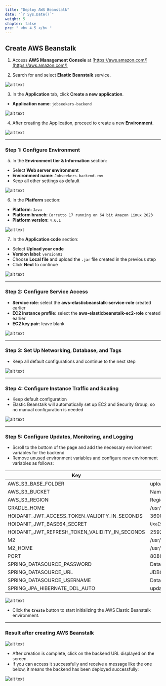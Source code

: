 ```yaml
---
title: "Deploy AWS Beanstalk"
date: "`r Sys.Date()`"
weight: 5
chapter: false
pre: " <b> 4.5 </b> "
---
```


## Create AWS Beanstalk

1. Access **AWS Management Console** at [https://aws.amazon.com/](https://aws.amazon.com/)

2. Search for and select **Elastic Beanstalk** service.

![alt text](image.png)

3. In the **Application** tab, click **Create a new application**.

- **Application name**: `jobseekers-backend`

![alt text](image-2.png)

4. After creating the Application, proceed to create a new **Environment**.

![alt text](image-1.png)

---

### **Step 1: Configure Environment**

5. In the **Environment tier & Information** section:

- Select **Web server environment**
- **Environment name**: `Jobseekers-backend-env`
- Keep all other settings as default

![alt text](image-3.png)

6. In the **Platform** section:

- **Platform**: `Java`
- **Platform branch**: `Corretto 17 running on 64 bit Amazon Linux 2023`
- **Platform version**: `4.6.1`

![alt text](image-4.png)

7. In the **Application code** section:

- Select **Upload your code**
- **Version label**: `version01`
- Choose **Local file** and upload the `.jar` file created in the previous step
- Click **Next** to continue

![alt text](image-5.png)

---

### **Step 2: Configure Service Access**

- **Service role**: select the **aws-elasticbeanstalk-service-role** created earlier
- **EC2 instance profile**: select the **aws-elasticbeanstalk-ec2-role** created earlier
- **EC2 key pair**: leave blank

![alt text](image-6.png)

---

### **Step 3: Set Up Networking, Database, and Tags**

- Keep all default configurations and continue to the next step

![alt text](image-7.png)

---

### **Step 4: Configure Instance Traffic and Scaling**

- Keep default configuration
- Elastic Beanstalk will automatically set up EC2 and Security Group, so no manual configuration is needed

![alt text](image-8.png)

---

### **Step 5: Configure Updates, Monitoring, and Logging**

- Scroll to the bottom of the page and add the necessary environment variables for the backend
- Remove unused environment variables and configure new environment variables as follows:

| **Key**                                        | **Value**                                                                                  |
| ---------------------------------------------- | ------------------------------------------------------------------------------------------ |
| AWS_S3_BASE_FOLDER                             | uploads/                                                                                   |
| AWS_S3_BUCKET                                  | Name of the S3 bucket created in the previous step (e.g., `jobseeker-uploadimage`)         |
| AWS_S3_REGION                                  | Region of the S3 bucket, e.g., `ap-southeast-1`                                            |
| GRADLE_HOME                                    | /usr/local/gradle                                                                          |
| HOIDANIT_JWT_ACCESS_TOKEN_VALIDITY_IN_SECONDS  | 3600                                                                                       |
| HOIDANIT_JWT_BASE64_SECRET                     | `UxaISAcJlpUx5+626BrxPYyMFphS5WCem/tODCjONXDyKg9wTaZyzwwhi7k6YLs3eJwn4eYdlrdLAYAyrT5FXQ==` |
| HOIDANIT_JWT_REFRESH_TOKEN_VALIDITY_IN_SECONDS | 2592000                                                                                    |
| M2                                             | /usr/local/apache-maven/bin                                                                |
| M2_HOME                                        | /usr/local/apache-maven                                                                    |
| PORT                                           | 8080                                                                                       |
| SPRING_DATASOURCE_PASSWORD                     | Database access password (set by you when creating the database)                           |
| SPRING_DATASOURCE_URL                          | JDBC URL of the database (e.g., `jdbc:mysql://<host>:<port>/<scheme>`)                     |
| SPRING_DATASOURCE_USERNAME                     | Database username (e.g., `admin`)                                                          |
| SPRING_JPA_HIBERNATE_DDL_AUTO                  | update                                                                                     |

![alt text](image-9.png)

- Click the **`Create`** button to start initializing the AWS Elastic Beanstalk environment.

---

### Result after creating AWS Beanstalk

![alt text](image-10.png)

- After creation is complete, click on the backend URL displayed on the screen.
- If you can access it successfully and receive a message like the one below, it means the backend has been deployed successfully:

![alt text](image-11.png)
